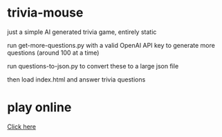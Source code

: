 # trivia-mouse
just a simple AI generated trivia game, entirely static

run get-more-questions.py with a valid OpenAI API key to generate more questions
(around 100 at a time)

run questions-to-json.py to convert these to a large json file

then load index.html and answer trivia questions

# play online
[Click here](https://dfeldman.github.io/trivia-mouse/)
